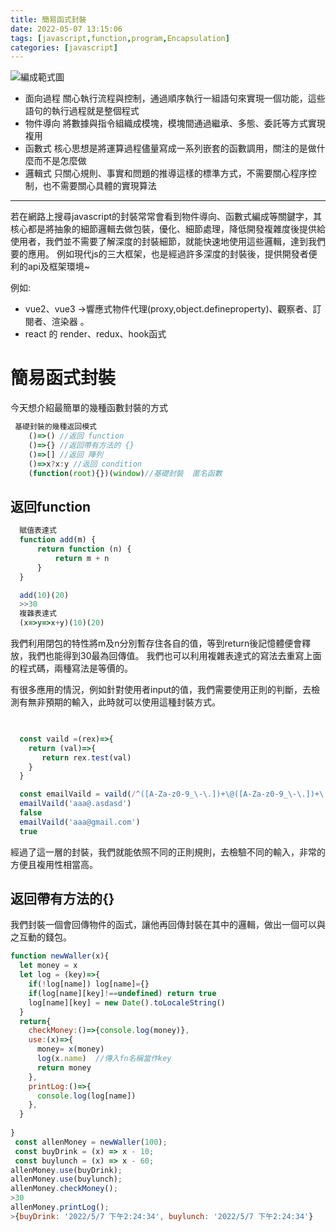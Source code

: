 ```yaml
---
title: 簡易函式封裝
date: 2022-05-07 13:15:06
tags: [javascript,function,program,Encapsulation]
categories: [javascript]
---
```

<!-- xtoc -->

![編成範式圖](/images/fn/fn1.png)

- 面向過程 關心執行流程與控制，通過順序執行一組語句來實現一個功能，這些語句的執行過程就是整個程式
- 物件導向 將數據與指令組織成模塊，模塊間通過繼承、多態、委託等方式實現複用
- 函數式 核心思想是將運算過程儘量寫成一系列嵌套的函數調用，關注的是做什麼而不是怎麼做
- 邏輯式 只關心規則、事實和問題的推導這樣的標準方式，不需要關心程序控制，也不需要關心具體的實現算法

---
若在網路上搜尋javascript的封裝常常會看到物件導向、函數式編成等關鍵字，其核心都是將抽象的細節邏輯去做包裝，優化、細節處理，降低開發複雜度後提供給使用者，我們並不需要了解深度的封裝細節，就能快速地使用這些邏輯，達到我們要的應用。
例如現代js的三大框架，也是經過許多深度的封裝後，提供開發者便利的api及框架環境~

例如:
- vue2、vue3 ->響應式物件代理(proxy,object.defineproperty)、觀察者、訂閱者、渲染器 。
- react  的 render、redux、hook函式


# 簡易函式封裝
今天想介紹最簡單的幾種函數封裝的方式

```javascript
 基礎封裝的幾種返回模式
    ()=>() //返回 function
    ()=>{} //返回帶有方法的 {}
    ()=>[] //返回 陣列
    ()=>x?x:y //返回 condition
    (function(root){})(window)//基礎封裝  匿名函數
```
## 返回function

```javascript
  賦值表達式
  function add(m) {
      return function (n) {
          return m + n
      }
  }

  add(10)(20)
  >>30
  複雜表達式
  (x=>y=>x+y)(10)(20)
```
我們利用閉包的特性將m及n分別暫存住各自的值，等到return後記憶體便會釋放，我們也能得到30最為回傳值。
我們也可以利用複雜表達式的寫法去重寫上面的程式碼，兩種寫法是等價的。

有很多應用的情況，例如針對使用者input的值，我們需要使用正則的判斷，去檢測有無非預期的輸入，此時就可以使用這種封裝方式。

```javascript

  
  const vaild =(rex)=>{
    return (val)=>{
       return rex.test(val) 
    }
  } 

  const emailVaild = vaild(/^([A-Za-z0-9_\-\.])+\@([A-Za-z0-9_\-\.])+\.([A-Za-z]{2,4})$/)
  emailVaild('aaa@.asdasd')
  false
  emailVaild('aaa@gmail.com')
  true
```
經過了這一層的封裝，我們就能依照不同的正則規則，去檢驗不同的輸入，非常的方便且複用性相當高。

## 返回帶有方法的{}
我們封裝一個會回傳物件的函式，讓他再回傳封裝在其中的邏輯，做出一個可以與之互動的錢包。

```javascript
function newWaller(x){
  let money = x 
  let log = (key)=>{
    if(!log[name]) log[name]={}
    if(log[name][key]!==undefined) return true
    log[name][key] = new Date().toLocaleString()
  }
  return{
    checkMoney:()=>{console.log(money)},
    use:(x)=>{
      money= x(money)
      log(x.name)  //傳入fn名稱當作key
      return money
    },
    printLog:()=>{
      console.log(log[name])
    },
  }
  
}
 const allenMoney = newWaller(100);
 const buyDrink = (x) => x - 10;
 const buylunch = (x) => x - 60;
allenMoney.use(buyDrink);
allenMoney.use(buylunch);
allenMoney.checkMoney();
>30
allenMoney.printLog();
>{buyDrink: '2022/5/7 下午2:24:34', buylunch: '2022/5/7 下午2:24:34'}
```